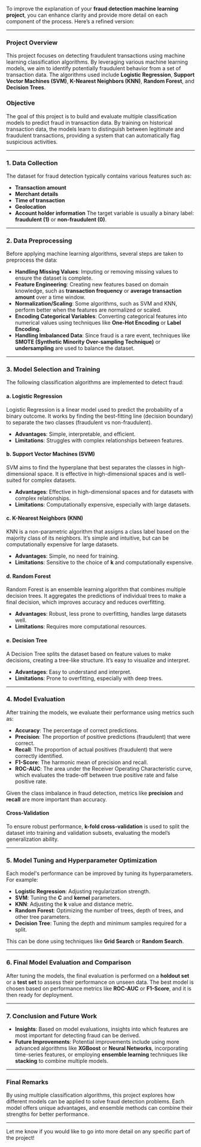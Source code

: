 To improve the explanation of your **fraud detection machine learning project**, you can enhance clarity and provide more detail on each component of the process. Here’s a refined version:

---

### **Project Overview**
This project focuses on detecting fraudulent transactions using machine learning classification algorithms. By leveraging various machine learning models, we aim to identify potentially fraudulent behavior from a set of transaction data. The algorithms used include **Logistic Regression**, **Support Vector Machines (SVM)**, **K-Nearest Neighbors (KNN)**, **Random Forest**, and **Decision Trees**.

### **Objective**
The goal of this project is to build and evaluate multiple classification models to predict fraud in transaction data. By training on historical transaction data, the models learn to distinguish between legitimate and fraudulent transactions, providing a system that can automatically flag suspicious activities.

---

### **1. Data Collection**
The dataset for fraud detection typically contains various features such as:
- **Transaction amount**
- **Merchant details**
- **Time of transaction**
- **Geolocation**
- **Account holder information**
The target variable is usually a binary label: **fraudulent (1)** or **non-fraudulent (0)**.

---

### **2. Data Preprocessing**
Before applying machine learning algorithms, several steps are taken to preprocess the data:
- **Handling Missing Values**: Imputing or removing missing values to ensure the dataset is complete.
- **Feature Engineering**: Creating new features based on domain knowledge, such as **transaction frequency** or **average transaction amount** over a time window.
- **Normalization/Scaling**: Some algorithms, such as SVM and KNN, perform better when the features are normalized or scaled.
- **Encoding Categorical Variables**: Converting categorical features into numerical values using techniques like **One-Hot Encoding** or **Label Encoding**.
- **Handling Imbalanced Data**: Since fraud is a rare event, techniques like **SMOTE (Synthetic Minority Over-sampling Technique)** or **undersampling** are used to balance the dataset.

---

### **3. Model Selection and Training**
The following classification algorithms are implemented to detect fraud:

#### **a. Logistic Regression**
Logistic Regression is a linear model used to predict the probability of a binary outcome. It works by finding the best-fitting line (decision boundary) to separate the two classes (fraudulent vs non-fraudulent).
- **Advantages**: Simple, interpretable, and efficient.
- **Limitations**: Struggles with complex relationships between features.

#### **b. Support Vector Machines (SVM)**
SVM aims to find the hyperplane that best separates the classes in high-dimensional space. It is effective in high-dimensional spaces and is well-suited for complex datasets.
- **Advantages**: Effective in high-dimensional spaces and for datasets with complex relationships.
- **Limitations**: Computationally expensive, especially with large datasets.

#### **c. K-Nearest Neighbors (KNN)**
KNN is a non-parametric algorithm that assigns a class label based on the majority class of its neighbors. It’s simple and intuitive, but can be computationally expensive for large datasets.
- **Advantages**: Simple, no need for training.
- **Limitations**: Sensitive to the choice of **k** and computationally expensive.

#### **d. Random Forest**
Random Forest is an ensemble learning algorithm that combines multiple decision trees. It aggregates the predictions of individual trees to make a final decision, which improves accuracy and reduces overfitting.
- **Advantages**: Robust, less prone to overfitting, handles large datasets well.
- **Limitations**: Requires more computational resources.

#### **e. Decision Tree**
A Decision Tree splits the dataset based on feature values to make decisions, creating a tree-like structure. It’s easy to visualize and interpret.
- **Advantages**: Easy to understand and interpret.
- **Limitations**: Prone to overfitting, especially with deep trees.

---

### **4. Model Evaluation**
After training the models, we evaluate their performance using metrics such as:

- **Accuracy**: The percentage of correct predictions.
- **Precision**: The proportion of positive predictions (fraudulent) that were correct.
- **Recall**: The proportion of actual positives (fraudulent) that were correctly identified.
- **F1-Score**: The harmonic mean of precision and recall.
- **ROC-AUC**: The area under the Receiver Operating Characteristic curve, which evaluates the trade-off between true positive rate and false positive rate.

Given the class imbalance in fraud detection, metrics like **precision** and **recall** are more important than accuracy.

#### **Cross-Validation**
To ensure robust performance, **k-fold cross-validation** is used to split the dataset into training and validation subsets, evaluating the model’s generalization ability.

---

### **5. Model Tuning and Hyperparameter Optimization**
Each model's performance can be improved by tuning its hyperparameters. For example:
- **Logistic Regression**: Adjusting regularization strength.
- **SVM**: Tuning the **C** and **kernel** parameters.
- **KNN**: Adjusting the **k** value and distance metric.
- **Random Forest**: Optimizing the number of trees, depth of trees, and other tree parameters.
- **Decision Tree**: Tuning the depth and minimum samples required for a split.

This can be done using techniques like **Grid Search** or **Random Search**.

---

### **6. Final Model Evaluation and Comparison**
After tuning the models, the final evaluation is performed on a **holdout set** or a **test set** to assess their performance on unseen data. The best model is chosen based on performance metrics like **ROC-AUC** or **F1-Score**, and it is then ready for deployment.

---

### **7. Conclusion and Future Work**
- **Insights**: Based on model evaluations, insights into which features are most important for detecting fraud can be derived.
- **Future Improvements**: Potential improvements include using more advanced algorithms like **XGBoost** or **Neural Networks**, incorporating time-series features, or employing **ensemble learning** techniques like **stacking** to combine multiple models.

---

### **Final Remarks**
By using multiple classification algorithms, this project explores how different models can be applied to solve fraud detection problems. Each model offers unique advantages, and ensemble methods can combine their strengths for better performance.

---

Let me know if you would like to go into more detail on any specific part of the project!
